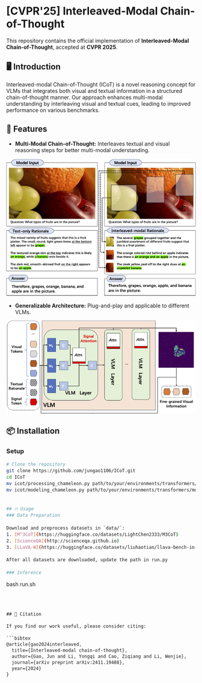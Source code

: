 # [CVPR'25] Interleaved-Modal Chain-of-Thought

This repository contains the official implementation of **Interleaved-Modal Chain-of-Thought**, accepted at **CVPR 2025**.


## 🖥️ Introduction

Interleaved-modal Chain-of-Thought (ICoT) is a novel reasoning concept for VLMs that integrates both visual and textual information in a structured chain-of-thought manner.
Our approach enhances multi-modal understanding by interleaving visual and textual cues, leading to improved performance on various benchmarks.

## 🚀 Features

- **Multi-Modal Chain-of-Thought:** Interleaves textual and visual reasoning steps for better multi-modal understanding.

![示例图片](figs/icot.png)


- **Generalizable Architecture:** Plug-and-play and applicable to different VLMs.
  
![示例图片](figs/ads.png)

## 📦 Installation

### Setup

 ```bash
# Clone the repository
git clone https://github.com/jungao1106/ICoT.git
cd ICoT
mv icot/processing_chameleon.py path/to/your/environments/transformers/models/chameleon/
mv icot/modeling_chameleon.py path/to/your/environments/transformers/models/chameleon/


## 🔥 Usage
### Data Preparation

Download and preprocess datasets in `data/`:
1. [M^3CoT](https://huggingface.co/datasets/LightChen2333/M3CoT)
2. [ScienceQA](http://scienceqa.github.io)
3. [LLaVA-W](https://huggingface.co/datasets/liuhaotian/llava-bench-in-the-wild)

After all datasets are downloaded, update the path in run.py

### Inference


```
bash run.sh
```



## 📜 Citation

If you find our work useful, please consider citing:

```bibtex
@article{gao2024interleaved,
  title={Interleaved-modal chain-of-thought},
  author={Gao, Jun and Li, Yongqi and Cao, Ziqiang and Li, Wenjie},
  journal={arXiv preprint arXiv:2411.19488},
  year={2024}
}
```

